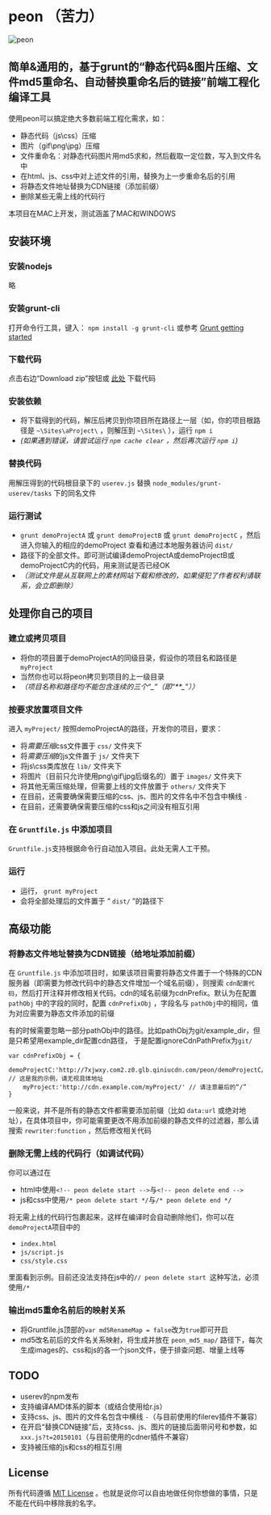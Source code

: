 # peon （苦力）

![peon](http://7xjwxy.com2.z0.glb.qiniucdn.com/images/peon.gif)

## 简单&通用的，基于grunt的“静态代码&图片压缩、文件md5重命名、自动替换重命名后的链接”前端工程化编译工具


使用peon可以搞定绝大多数前端工程化需求，如：

-   静态代码（js\\css）压缩
-   图片（gif\\png\\jpg）压缩
-   文件重命名：对静态代码图片用md5求和，然后截取一定位数，写入到文件名中
-   在html、js、css中对上述文件的引用，替换为上一步重命名后的引用
-   将静态文件地址替换为CDN链接（添加前缀）
-   删除某些无需上线的代码行

本项目在MAC上开发，测试涵盖了MAC和WINDOWS

## 安装环境

### 安装nodejs

略

### 安装grunt-cli

打开命令行工具，键入： `npm install -g grunt-cli` 或参考 [Grunt getting
started](http://gruntjs.com/getting-started)

### 下载代码

点击右边“Download zip”按钮或 [此处](../../archive/master.zip) 下载代码

### 安装依赖

- 将下载得到的代码，解压后拷贝到你项目所在路径上一层（如，你的项目根路径是
`~\Sites\aProject\` ，则解压到 `~\Sites\` ），运行 `npm i`
- *(如果遇到错误，请尝试运行 `npm cache clear` ，然后再次运行 `npm i`)*

### 替换代码

用解压得到的代码根目录下的 `userev.js` 替换 `node_modules/grunt-userev/tasks` 下的同名文件

### 运行测试

- `grunt demoProjectA` 或 `grunt demoProjectB` 或 `grunt demoProjectC`
，然后进入你输入的相应的demoProject 查看和通过本地服务器访问 `dist/`
- 路径下的全部文件。即可测试编译demoProjectA或demoProjectB或demoProjectC内的代码，用来测试是否已经OK
- *（测试文件是从互联网上的素材网站下载和修改的，如果侵犯了作者权利请联系，会立即删除）*
  
## 处理你自己的项目

### 建立或拷贝项目

- 将你的项目置于demoProjectA的同级目录，假设你的项目名和路径是`myProject`
- 当然你也可以将peon拷贝到项目的上一级目录
- *（项目名称和路径均不能包含连续的三个“\_”（即“**\_”））*

### 按要求放置项目文件

进入 `myProject/` 按照demoProjectA的路径，开发你的项目，要求：

-   将*需要压缩*css文件置于 `css/` 文件夹下
-   将*需要压缩*的js文件置于 `js/` 文件夹下
-   将js\\css类库放在 `lib/` 文件夹下
-   将图片（目前只允许使用png\\gif\\jpg后缀名的）置于 `images/` 文件夹下
-   将其他无需压缩处理，但需要上线的文件放置于 `others/` 文件夹下
-   在目前，还需要确保需要压缩的css、js、图片的文件名中不包含中横线 `-`
-   在目前，还需要确保需要压缩的css和js之间没有相互引用

### 在 `Gruntfile.js` 中添加项目

`Gruntfile.js`支持根据命令行自动加入项目。此处无需人工干预。

### 运行

- 运行， `grunt myProject`
- 会将全部处理后的文件置于 “ `dist/` ”的路径下

## 高级功能

### 将静态文件地址替换为CDN链接（给地址添加前缀）

在 `Gruntfile.js`
中添加项目时，如果该项目需要将静态文件置于一个特殊的CDN服务器（即需要为修改代码中的静态文件增加一个域名前缀），则搜索
`cdn配置代码`，然后打开注释并修改相关代码。cdn的域名前缀为cdnPrefix。默认为在配置`pathObj` 中的字段的同时，配置 
`cdnPrefixObj` ，字段名与 `pathObj`中的相同，值为对应需要为静态文件添加的前缀

有的时候需要忽略一部分pathObj中的路径。比如pathObj为git/example_dir，但是只希望用example_dir配置cdn路径，
于是配置ignoreCdnPathPrefix为`git/`

    var cdnPrefixObj = {
        demoProjectC:'http://7xjwxy.com2.z0.glb.qiniucdn.com/peon/demoProjectC/', // 这是我的示例，请无视具体地址
        myProject:'http://cdn.example.com/myProject/' // 请注意最后的“/”
    }

一般来说，并不是所有的静态文件都需要添加前缀（比如 `data:url`
或绝对地址），在具体项目中，你可能需要更改不用添加前缀的静态文件的过滤器，那么请搜索 `rewriter:function` ，然后修改相关代码

### 删除无需上线的代码行（如调试代码）

你可以通过在

- html中使用`<!-- peon delete start -->`与`<!-- peon delete end -->`
- js和css中使用`/* peon delete start */`与`/* peon delete end */`

将无需上线的代码行包裹起来，这样在编译时会自动删除他们，你可以在`demoProjectA`项目中的

- `index.html`
- `js/script.js`
- `css/style.css`

里面看到示例。目前还没法支持在js中的`// peon delete start `这种写法，必须使用`/*`

### 输出md5重命名前后的映射关系

- 将Gruntfile.js顶部的`var md5RenameMap = false`改为`true`即可开启
- md5改名前后的文件名关系映射，将生成并放在 `peon_md5_map/` 路径下，每次生成images的、css和js的各一个json文件，便于排查问题、增量上线等

## TODO

- userev的npm发布
- 支持编译AMD体系的脚本（或结合使用给r.js）
- 支持css、js、图片的文件名包含中横线 `-`（与目前使用的filerev插件不兼容）
- 在开启“替换CDN链接”后，支持css、js、图片的链接后面带问号和参数，如 `xxx.js?t=20150101`（与目前使用的cdner插件不兼容）
- 支持被压缩的js和css的相互引用

## License

所有代码遵循 [MIT License]
。也就是说你可以自由地做任何你想做的事情，只是不能在代码中移除我的名字。

  [MIT License]: http://www.opensource.org/licenses/mit-license.php